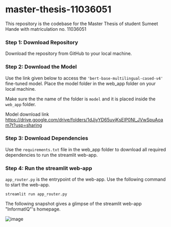 # master-thesis-11036051
This repository is the codebase for the Master Thesis of student Sumeet Hande with matriculation no. 11036051

### Step 1: Download Repository
Download the repository from GitHub to your local machine.

### Step 2: Download the Model
Use the link given below to access the  `'bert-base-multilingual-cased-v4'` fine-tuned model. Place the model folder in the web_app folder on your local machine.

Make sure the the name of the folder is `model` and it is placed inside the `web_app` folder.

Model download link https://drive.google.com/drive/folders/1dJjyYD65uvjKsElP0NI_JVwSpuAoam7t?usp=sharing

### Step 3: Download Dependencies
Use the `requirements.txt` file in the web_app folder to download all required dependencies to run the streamlit web-app.

### Step 4: Run the streamlit web-app
`app_router.py` is the entrypoint of the web-app. Use the following command to start the web-app.

`streamlit run app_router.py`

The following snapshot gives a glimpse of the streamlit web-app "InformatIQ"'s homepage.


![image](https://github.com/user-attachments/assets/eefa079d-8539-4c0d-8008-58a25480d31f)
